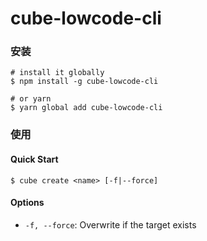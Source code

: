 # cube-lowcode-cli

### 安装

```shell
# install it globally
$ npm install -g cube-lowcode-cli

# or yarn
$ yarn global add cube-lowcode-cli
```

### 使用 

#### Quick Start 

```shell
$ cube create <name> [-f|--force]
```

#### Options

- `-f, --force`: Overwrite if the target exists